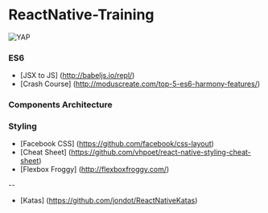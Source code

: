 # ReactNative-Training

![YAP](http://67.media.tumblr.com/edd84e80f6251fc87ab7b8f398649f20/tumblr_mwlfv4RLMR1ssei49o1_500.gif)

### ES6
* [JSX to JS] (http://babeljs.io/repl/)
* [Crash Course] (http://moduscreate.com/top-5-es6-harmony-features/)

### Components Architecture

### Styling
* [Facebook CSS] (https://github.com/facebook/css-layout)
* [Cheat Sheet] (https://github.com/vhpoet/react-native-styling-cheat-sheet)
* [Flexbox Froggy] (http://flexboxfroggy.com/)

--
* [Katas] (https://github.com/jondot/ReactNativeKatas)
